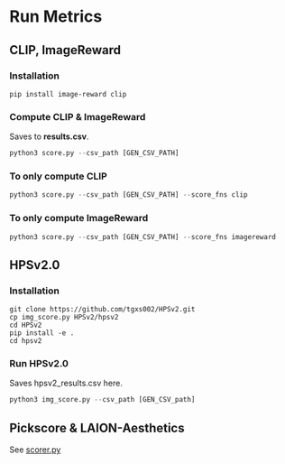 # Run Metrics

## CLIP, ImageReward

### Installation

```shell
pip install image-reward clip
```

### Compute CLIP & ImageReward
Saves to **results.csv**.

```python
python3 score.py --csv_path [GEN_CSV_PATH]
```

### To only compute CLIP

```python
python3 score.py --csv_path [GEN_CSV_PATH] --score_fns clip
```

### To only compute ImageReward

```python
python3 score.py --csv_path [GEN_CSV_PATH] --score_fns imagereward
```

## HPSv2.0

### Installation

```shell
git clone https://github.com/tgxs002/HPSv2.git
cp img_score.py HPSv2/hpsv2
cd HPSv2
pip install -e .
cd hpsv2
```

### Run HPSv2.0

Saves hpsv2_results.csv here.

```python
python3 img_score.py --csv_path [GEN_CSV_path]
```

## Pickscore & LAION-Aesthetics
See [scorer.py](.../scorer.py)
